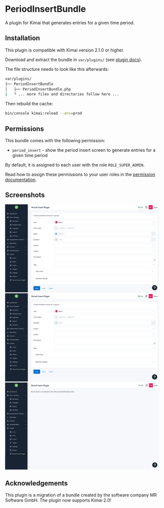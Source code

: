 # PeriodInsertBundle

A plugin for Kimai that generates entries for a given time period.

## Installation

This plugin is compatible with Kimai version 2.1.0 or higher.

Download and extract the bundle in `var/plugins/` (see [plugin docs](https://www.kimai.org/documentation/plugin-management.html)).

The file structure needs to look like this afterwards:

```bash
var/plugins/
├── PeriodInsertBundle
│   ├── PeriodInsertBundle.php
|   └ ... more files and directories follow here ... 
```

Then rebuild the cache:
```bash
bin/console kimai:reload --env=prod
```

## Permissions

This bundle comes with the following permission:

- `period_insert` - show the period insert screen to generate entries for a given time period

By default, it is assigned to each user with the role `ROLE_SUPER_ADMIN`.

Read how to assign these permissions to your user roles in the [permission documentation](https://www.kimai.org/documentation/permissions.html).

## Screenshots

![Alt text](/screenshot0.png?raw=true "Period Insert plugin in Default timetracking mode")
![Alt text](/screenshot1.png?raw=true "Period Insert plugin in Duration timetracking mode")
![Alt text](/screenshot2.png?raw=true "Period Insert plugin in Time-clock timetracking mode")

## Acknowledgements

This plugin is a migration of a bundle created by the software company MR Software GmbH. The plugin now supports Kimai 2.0!
